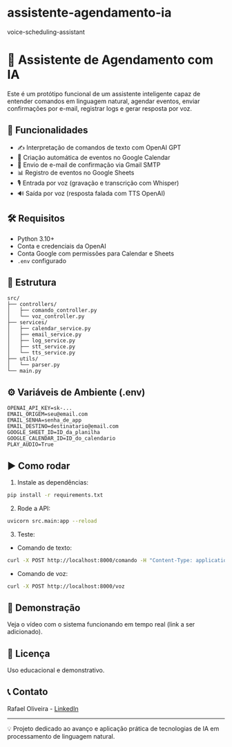 # assistente-agendamento-ia
voice-scheduling-assistant

# 🤖 Assistente de Agendamento com IA

Este é um protótipo funcional de um assistente inteligente capaz de entender comandos em linguagem natural, agendar eventos, enviar confirmações por e-mail, registrar logs e gerar resposta por voz.

## 🚀 Funcionalidades

- ✍️ Interpretação de comandos de texto com OpenAI GPT
- 📅 Criação automática de eventos no Google Calendar
- 📧 Envio de e-mail de confirmação via Gmail SMTP
- 📊 Registro de eventos no Google Sheets
- 🎙 Entrada por voz (gravação e transcrição com Whisper)
- 🔊 Saída por voz (resposta falada com TTS OpenAI)

## 🛠 Requisitos

- Python 3.10+
- Conta e credenciais da OpenAI
- Conta Google com permissões para Calendar e Sheets
- `.env` configurado

## 📂 Estrutura

```
src/
├── controllers/
│   ├── comando_controller.py
│   └── voz_controller.py
├── services/
│   ├── calendar_service.py
│   ├── email_service.py
│   ├── log_service.py
│   ├── stt_service.py
│   └── tts_service.py
├── utils/
│   └── parser.py
└── main.py
```

## ⚙️ Variáveis de Ambiente (.env)

```env
OPENAI_API_KEY=sk-...
EMAIL_ORIGEM=seu@email.com
EMAIL_SENHA=senha_de_app
EMAIL_DESTINO=destinatario@email.com
GOOGLE_SHEET_ID=ID_da_planilha
GOOGLE_CALENDAR_ID=ID_do_calendario
PLAY_AUDIO=True
```

## ▶️ Como rodar

1. Instale as dependências:
```bash
pip install -r requirements.txt
```

2. Rode a API:
```bash
uvicorn src.main:app --reload
```

3. Teste:
- Comando de texto:
```bash
curl -X POST http://localhost:8000/comando -H "Content-Type: application/json" -d "{"comando": "Agendar reunião com a Regina amanhã às 11h"}"
```

- Comando de voz:
```bash
curl -X POST http://localhost:8000/voz
```

## 🎥 Demonstração

Veja o vídeo com o sistema funcionando em tempo real (link a ser adicionado).

## 📄 Licença

Uso educacional e demonstrativo.


## 📞 Contato

Rafael Oliveira - [LinkedIn](https://linkedin.com/in/rafael-oliveira720)

---

💡 Projeto dedicado ao avanço e aplicação prática de tecnologias de IA em processamento de linguagem natural.
